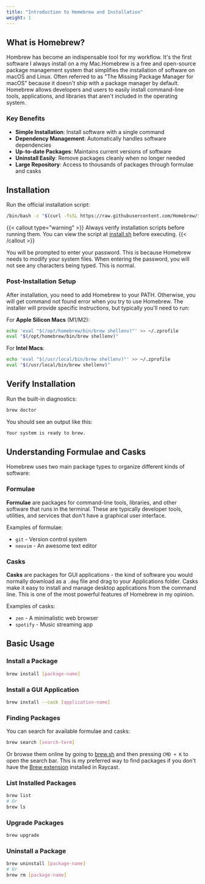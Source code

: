 ```yaml
---
title: "Introduction to Homebrew and Installation"
weight: 1
---
```


## What is Homebrew?

Hombrew has become an indispensable tool for my workflow. It's the first software I always install on a my Mac.Homebrew is a free and open-source package management system that simplifies the installation of software on macOS and Linux. Often referred to as "The Missing Package Manager for macOS" because it doesn't ship with a package manager by default.
Homebrew allows developers and users to easily install command-line tools, applications, and libraries that aren't included in the operating system.

### Key Benefits

- **Simple Installation**: Install software with a single command
- **Dependency Management**: Automatically handles software dependencies
- **Up-to-date Packages**: Maintains current versions of software
- **Uninstall Easily**: Remove packages cleanly when no longer needed
- **Large Repository**: Access to thousands of packages through formulae and casks

## Installation

Run the official installation script:

```bash
/bin/bash -c "$(curl -fsSL https://raw.githubusercontent.com/Homebrew/install/HEAD/install.sh)"
```

{{< callout type="warning" >}}
Always verify installation scripts before running them. You can view the script at [install.sh](https://github.com/Homebrew/install/blob/main/install.sh) before executing.
{{< /callout >}}

You will be prompted to enter your password. This is because Homebrew needs to modify your system files. When entering the password, you will not see any characters being typed. This is normal.

### Post-Installation Setup

After installation, you need to add Homebrew to your PATH. Otherwise, you will get command not found error when you try to use Homebrew. The installer will provide specific instructions, but typically you'll need to run:

For **Apple Silicon Macs** (M1/M2):
```bash
echo 'eval "$(/opt/homebrew/bin/brew shellenv)"' >> ~/.zprofile
eval "$(/opt/homebrew/bin/brew shellenv)"
```

For **Intel Macs**:
```bash
echo 'eval "$(/usr/local/bin/brew shellenv)"' >> ~/.zprofile
eval "$(/usr/local/bin/brew shellenv)"
```

## Verify Installation

Run the built-in diagnostics:

```bash
brew doctor
```

You should see an output like this:
```bash
Your system is ready to brew.
```
## Understanding Formulae and Casks

Homebrew uses two main package types to organize different kinds of software:

### Formulae
**Formulae** are packages for command-line tools, libraries, and other software that runs in the terminal. These are typically developer tools, utilities, and services that don't have a graphical user interface.

Examples of formulae:
- `git` - Version control system
- `neovim` - An awesome text editor

### Casks
**Casks** are packages for GUI applications - the kind of software you would normally download as a `.dmg` file and drag to your Applications folder. Casks make it easy to install and manage desktop applications from the command line. This is one of the most powerful features of Homebrew in my opinion.

Examples of casks:
- `zen` - A minimalistic web browser
- `spotify` - Music streaming app



## Basic Usage

### Install a Package

```bash
brew install [package-name]
```

### Install a GUI Application

```bash
brew install --cask [application-name]
```

### Finding Packages

You can search for available formulae and casks:
```bash
brew search [search-term]
```

Or browse them online by going to [brew.sh](https://brew.sh) and then pressing `CMD + K` to open the search bar. This is my preferred way to find packages if you don't have the [Brew extension](https://www.raycast.com/nhojb/brew) installed in Raycast.

### List Installed Packages

```bash
brew list
# Or
brew ls
```

### Upgrade Packages

```bash
brew upgrade
```

### Uninstall a Package

```bash
brew uninstall [package-name]
# Or
brew rm [package-name]
```
